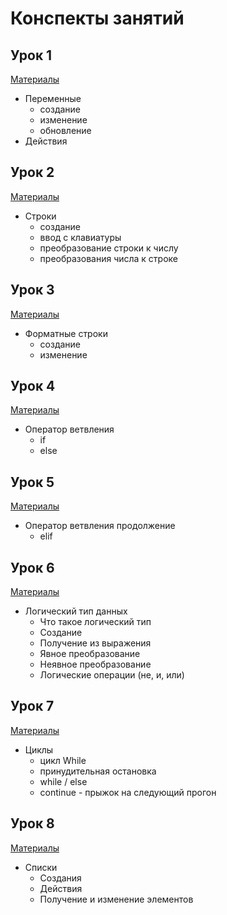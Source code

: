 # Конспекты занятий 

## Урок 1
[Материалы](./Урок_1/)
* Переменные
  - создание
  - изменение
  - обновление
* Действия

## Урок 2
[Материалы](./Урок_2/)
* Строки
  - создание
  - ввод с клавиатуры
  - преобразование строки к числу
  - преобразования числа к строке

## Урок 3
[Материалы](./Урок_3/)
* Форматные строки
  - создание
  - изменение

## Урок 4
[Материалы](./Урок_4/)
* Оператор ветвления
  - if
  - else

## Урок 5
[Материалы](./Урок_5/)
* Оператор ветвления продолжение
  * elif

## Урок 6
[Материалы](./Урок_6/)
* Логический тип данных
  * Что такое логический тип
  * Создание
  * Получение из выражения
  * Явное преобразование
  * Неявное преобразование
  * Логические операции (не, и, или)

## Урок 7
[Материалы](./Урок_7/)
* Циклы
  * цикл While
  * принудительная остановка
  * while / else
  * continue - прыжок на следующий прогон

## Урок 8
[Материалы](./Урок_8/)
* Списки
  * Создания
  * Действия
  * Получение и изменение элементов